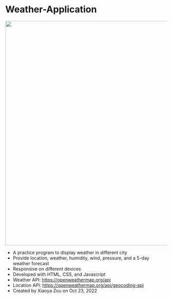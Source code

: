 # Weather-Application
<p><img width="700" src="https://user-images.githubusercontent.com/84748829/197590953-c4af6752-0d74-46a9-a37f-0f85ee0441b0.JPG"></p>

- A practice program to display weather in different city
- Provide location, weather, humidity, wind, pressure, and a 5-day weather forecast
- Responsive on different devices
- Developed with HTML, CSS, and Javascript
- Weather API: https://openweathermap.org/api
- Location API: https://openweathermap.org/api/geocoding-api
- Created by Xiaoya Zou on Oct 23, 2022
